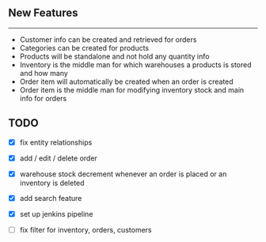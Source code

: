 ## New Features
----
- Customer info can be created and retrieved for orders
- Categories can be created for products
- Products will be standalone and not hold any quantity info
- Inventory is the middle man for which warehouses a products is stored and how many
- Order item will automatically be created when an order is created
- Order item is the middle man for modifying inventory stock and main info for orders

## TODO
- [x] fix entity relationships
- [x] add / edit / delete order
- [x] warehouse stock decrement whenever an order is placed or an inventory is deleted
- [x] add search feature
- [x] set up jenkins pipeline
- [ ] fix filter for inventory, orders, customers

